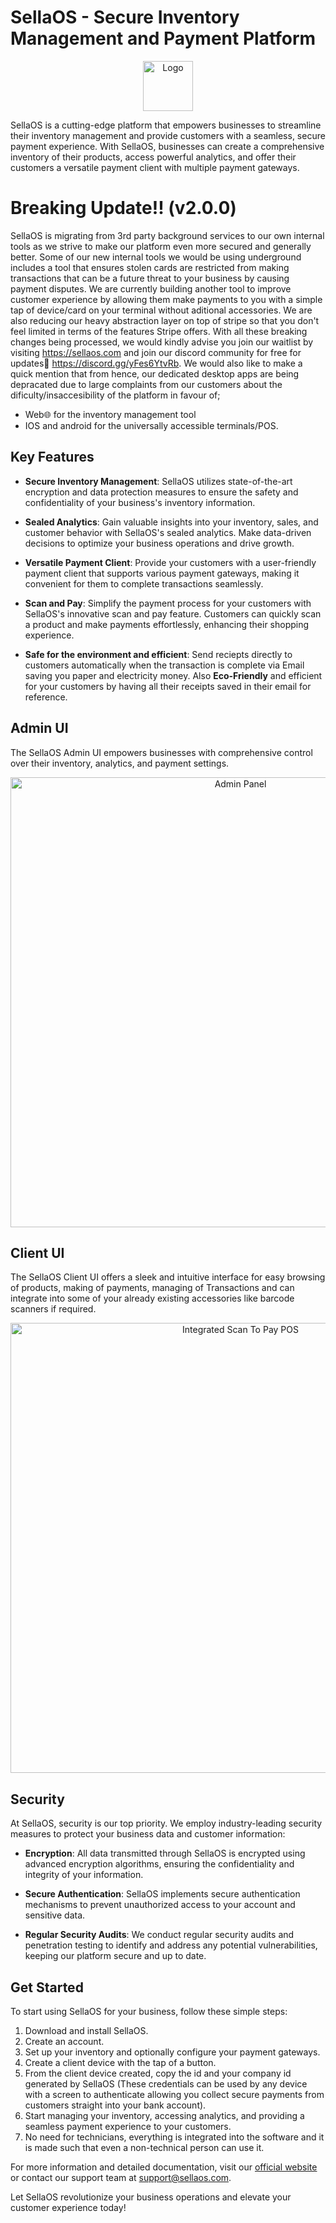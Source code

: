 # SellaOS - Secure Inventory Management and Payment Platform

<div align="center">
  <img src="https://github.com/squirelboy360/Sella_OS/blob/main/screenshots/logo.png" alt="Logo" width="80" />
<!--   <img src="https://github.com/squirelboy360/Sella_OS/screenshots/terminal1.png" width="250" />  -->
</div>

SellaOS is a cutting-edge platform that empowers businesses to streamline their inventory management and provide customers with a seamless, secure payment experience. With SellaOS, businesses can create a comprehensive inventory of their products, access powerful analytics, and offer their customers a versatile payment client with multiple payment gateways.

# Breaking Update!! (v2.0.0)

SellaOS is migrating from 3rd party background services to our own internal tools as we strive to make our platform even more secured and generally better. Some of our new internal tools we would be using underground includes a tool that ensures stolen cards are restricted from making transactions that can be a future threat to your business by causing payment disputes. We are currently building another tool to improve customer experience by allowing them make payments to you with a simple tap of device/card on your terminal without aditional accessories. We are also reducing our heavy abstraction layer on top of stripe so that you don't feel limited in terms of the features Stripe offers. With all these breaking changes being processed, we would kindly advise you join our waitlist by visiting <a>https://sellaos.com</a> and join our discord community for free for updates💬 <a>https://discord.gg/yFes6YtvRb</a>. We would also like to make a quick mention that from hence, our dedicated desktop apps are being depracated due to large complaints from our customers about the dificulty/insaccesibility of the platform in favour of;
<ul>
  <li>Web🌐 for the inventory management tool</li> 
<li>IOS and android for the universally accessible terminals/POS.</li>
</ul>

## Key Features

- **Secure Inventory Management**: SellaOS utilizes state-of-the-art encryption and data protection measures to ensure the safety and confidentiality of your business's inventory information.

- **Sealed Analytics**: Gain valuable insights into your inventory, sales, and customer behavior with SellaOS's sealed analytics. Make data-driven decisions to optimize your business operations and drive growth.

- **Versatile Payment Client**: Provide your customers with a user-friendly payment client that supports various payment gateways, making it convenient for them to complete transactions seamlessly.

- **Scan and Pay**: Simplify the payment process for your customers with SellaOS's innovative scan and pay feature. Customers can quickly scan a product and make payments effortlessly, enhancing their shopping experience.

- **Safe for the environment and efficient**: Send reciepts directly to customers automatically when the transaction is complete via Email saving you paper and electricity money. Also **Eco-Friendly** and efficient for your customers by having all their receipts saved in their email for reference.

## Admin UI

The SellaOS Admin UI empowers businesses with comprehensive control over their inventory, analytics, and payment settings.

<div align="center">
  <img src="https://github.com/squirelboy360/Sella_OS/blob/main/screenshots/admin1.png" alt="Admin Panel" width="720" />
<!--   <img src="https://github.com/squirelboy360/Sella_OS/screenshots/terminal1.png" width="250" />  -->
</div>

## Client UI

The SellaOS Client UI offers a sleek and intuitive interface for easy browsing of products, making of payments, managing of Transactions and can integrate into some of your already existing accessories like barcode scanners if required.

<div align="center">
  <img src="https://github.com/squirelboy360/Sella_OS/blob/main/screenshots/terminal1.png" alt="Integrated Scan To Pay POS" width="720" />
<!--   <img src="https://example.com/client_ui_2.png" alt="Client UI Screenshot 2" width="250" /> -->
</div>

## Security

At SellaOS, security is our top priority. We employ industry-leading security measures to protect your business data and customer information:

- **Encryption**: All data transmitted through SellaOS is encrypted using advanced encryption algorithms, ensuring the confidentiality and integrity of your information.

- **Secure Authentication**: SellaOS implements secure authentication mechanisms to prevent unauthorized access to your account and sensitive data.

- **Regular Security Audits**: We conduct regular security audits and penetration testing to identify and address any potential vulnerabilities, keeping our platform secure and up to date.

## Get Started

To start using SellaOS for your business, follow these simple steps:

1. Download and install SellaOS.
2. Create an account.
4. Set up your inventory and optionally configure your payment gateways.
5. Create a client device with the tap of a button.
6. From the client device created, copy the id and your company id generated by SellaOS (These credentials can be used by any device with a screen to authenticate allowing you collect secure payments from customers straight into your bank account). 
7. Start managing your inventory, accessing analytics, and providing a seamless payment experience to your customers.
8. No need for technicians, everything is integrated into the software and it is made such that even a non-technical person can use it. 

For more information and detailed documentation, visit our [official website](https://sellaos.com) or contact our support team at [support@sellaos.com](mailto:support@sellaos.com).

Let SellaOS revolutionize your business operations and elevate your customer experience today!
